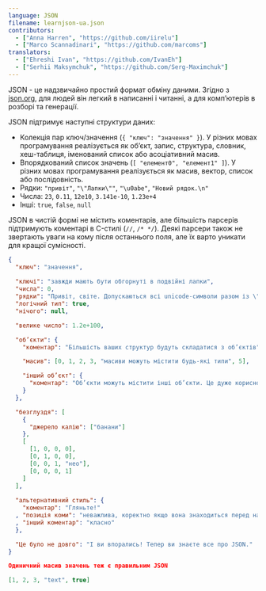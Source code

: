 ```yaml
---
language: JSON
filename: learnjson-ua.json
contributors:
  - ["Anna Harren", "https://github.com/iirelu"]
  - ["Marco Scannadinari", "https://github.com/marcoms"]
translators:
  - ["Ehreshi Ivan", "https://github.com/IvanEh"]
  - ["Serhii Maksymchuk", "https://github.com/Serg-Maximchuk"]
---
```


JSON - це надзвичайно простий формат обміну даними. Згідно з [json.org](http://json.org), для людей він легкий в написанні і читанні, а для комп’ютерів в розборі та генерації.

JSON підтримує наступні структури даних:

* Колекція пар ключ/значення (`{ "ключ": "значення" }`). У різних мовах програмування реалізується як об’єкт, запис, структура, словник, хеш-таблиця, іменований список або асоціативний масив.
* Впорядкований список значень (`[ "елемент0", "елемент1" ]`). У різних мовах програмування реалізується як масив, вектор, список або послідовність.
* Рядки: `"привіт"`, `"\"Лапки\""`, `"\u0abe"`, `"Новий рядок.\n"`
* Числа: `23`, `0.11`, `12e10`, `3.141e-10`, `1.23e+4`
* Інші: `true`, `false`, `null`

JSON в чистій формі не містить коментарів, але більшість парсерів підтримують коментарі в C-стилі (`//`, `/* */`). Деякі парсери також не звертають уваги на кому після останнього поля, але їх варто уникати для кращої сумісності.

```json
{
  "ключ": "значення",
  
  "ключі": "завжди мають бути обгорнуті в подвійні лапки",
  "числа": 0,
  "рядки": "Пρивіт, світe. Допускаються всі unicode-символи разом із \"екрануванням\".",
  "логічний тип": true,
  "нічого": null,

  "велике число": 1.2e+100,

  "об’єкти": {
    "коментар": "Більшість ваших структур будуть складатися з об’єктів",

    "масив": [0, 1, 2, 3, "масиви можуть містити будь-які типи", 5],

    "інший об’єкт": {
      "коментар": "Об’єкти можуть містити інші об’єкти. Це дуже корисно."
    }
  },

  "безглуздя": [
    {
      "джерело калію": ["банани"]
    },
    [
      [1, 0, 0, 0],
      [0, 1, 0, 0],
      [0, 0, 1, "нео"],
      [0, 0, 0, 1]
    ]
  ],
  
  "альтернативний стиль": {
    "коментар": "Гляньте!"
  , "позиція коми": "неважлива, коректно якщо вона знаходиться перед наступним полем"
  , "інший коментар": "класно"
  },

  "Це було не довго": "І ви впорались! Тепер ви знаєте все про JSON."
}

Одиничний масив значень теж є правильним JSON

[1, 2, 3, "text", true]
```
